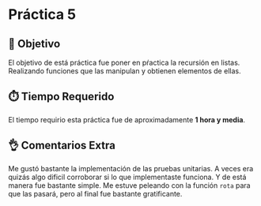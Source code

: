 # Práctica 5

## 🎯 Objetivo
El objetivo de está práctica fue poner en pŕactica la recursión en listas.
Realizando funciones que las manipulan y obtienen elementos de ellas.

## ⏱️ Tiempo Requerido
El tiempo requirio esta práctica fue de aproximadamente **1 hora y media**.

## 👌 Comentarios Extra
Me gustó bastante la implementación de las pruebas unitarias. A veces era quizás algo dificil corroborar si lo que implementaste funciona. Y de está manera fue bastante simple. 
Me estuve peleando con la función `rota` para que las pasará, pero al final fue bastante gratificante.